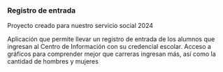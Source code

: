### Registro de entrada

Proyecto creado para nuestro servicio social 2024

Aplicación que permite llevar un registro de entrada de los alumnos que ingresan al Centro de Información con su credencial escolar.
Acceso a gráficos para comprender mejor que carreras ingresan más, así como la cantidad de hombres y mujeres
